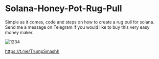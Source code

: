 # Solana-Honey-Pot-Rug-Pull
Simple as it comes, code and steps on how to create a rug pull for solana. 
Send me a message on Telegram if you would like to buy this very easy money maker. 


![1234](https://github.com/user-attachments/assets/4256a09a-e401-4b9c-a2f8-3c2970de3861)

https://t.me/TrumpSmashh
